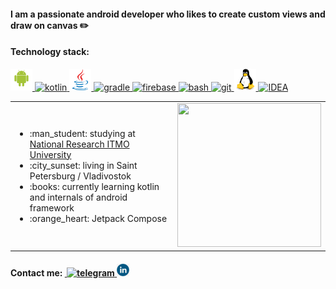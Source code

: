 #### I am a passionate android developer who likes to create custom views and draw on canvas :pencil2:

#### Technology stack:
<p align="left"> <a href="https://developer.android.com" target="_blank"> <img src="https://raw.githubusercontent.com/devicons/devicon/master/icons/android/android-original-wordmark.svg" alt="android" width="35" height="35"/> </a> <a href="https://kotlinlang.org" target="_blank"> <img src="https://www.vectorlogo.zone/logos/kotlinlang/kotlinlang-icon.svg" alt="kotlin" width="35" height="35"/> </a> <a href="https://www.java.com" target="_blank"> <img src="https://raw.githubusercontent.com/devicons/devicon/master/icons/java/java-original.svg" alt="java" width="35" height="35"/> </a> <a href="https://gradle.com" target="_blank"> <img src="https://encrypted-tbn0.gstatic.com/images?q=tbn:ANd9GcSecWpUNpPNIPotX-AoHbL4STjwdeP1uJf-1A&usqp=CAU" alt="gradle" width="35" height="35"/> </a> <a href="https://firebase.google.com/" target="_blank"> <img src="https://www.vectorlogo.zone/logos/firebase/firebase-icon.svg" alt="firebase" width="35" height="35"/> </a> <a href="https://www.gnu.org/software/bash/" target="_blank"> <img src="https://www.vectorlogo.zone/logos/gnu_bash/gnu_bash-icon.svg" alt="bash" width="35" height="35"/> </a> <a href="https://www.figma.com/" target="_blank"> <img src="https://www.vectorlogo.zone/logos/git-scm/git-scm-icon.svg" alt="git" width="35" height="35"/> </a> <a href="https://www.linux.org/" target="_blank"> <img src="https://raw.githubusercontent.com/devicons/devicon/master/icons/linux/linux-original.svg" alt="linux" width="35" height="35"/> </a><a href="https://www.jetbrains.com/help/idea/2021.1/discover-intellij-idea.html" target="_blank"> <img src="https://cdn.iconscout.com/icon/free/png-256/intellij-idea-569199.png" alt="IDEA" width="35" height="35"/> </a> </p>

<table cellpadding="0" cellspacing="0">
    <tr>
      <td>
        <ul>
          <li>:man_student: studying at <a href="https://en.itmo.ru/en/">National Research ITMO University</a></li>
          <li>:city_sunset: living in Saint Petersburg / Vladivostok</li>
          <li>:books: currently learning kotlin and internals of android framework</li>
          <li>:orange_heart: Jetpack Compose</li>
        </ul>
      </td>
      <td>
        <img src="https://github-readme-stats.vercel.app/api/top-langs/?username=antonasmirko&show_icons=true&theme=darcula&layout=compact)](https://github.com/anuraghazra/github-readme-stats" width="230" height="230">
      </td>
    </tr>
  </table>
</div>

#### Contact me:&nbsp;<a href="https://t.me/AntonAsmirko" target="_blank"> <img src="https://upload.wikimedia.org/wikipedia/commons/8/82/Telegram_logo.svg" alt="telegram" width="20" height="20"/> </a> <a href="https://www.linkedin.com/in/asmirko/" target="_blank"> <img src="https://github.com/AntonAsmirko/AntonAsmirko/blob/main/linkedin.png" alt="telegram" width="20" height="20"/> </a>
